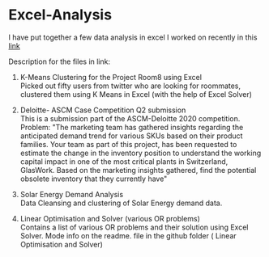 # Excel-Analysis

I have put together a few data analysis in excel I worked on recently in this [link](https://github.com/sowmya2790/Excel-Analysis.git )

Description for the files in link:
<br>
1) K-Means Clustering for the Project Room8 using Excel 
<br> Picked out fifty users from twitter who are looking for roommates, clustered them using K Means in Excel (with the help of Excel Solver)

2) Deloitte- ASCM Case Competition Q2 submission
<br>This is a submission part of the ASCM-Deloitte 2020 competition.
    Problem: "The marketing team has gathered insights regarding the anticipated demand trend for various SKUs based on their product families. Your team as part of this project, has been requested to estimate the change in the inventory position to understand the working capital impact in one of the most critical plants in Switzerland, GlasWork. Based on the marketing insights gathered, find the  potential obsolete inventory that they currently have"

3) Solar Energy Demand Analysis
<br>Data Cleansing and clustering of Solar Energy demand data. 

4) Linear Optimisation and Solver (various OR problems)
<br>Contains a list of various OR problems and their solution using Excel Solver. Mode info on the readme. file in the github folder ( Linear Optimisation and Solver)

